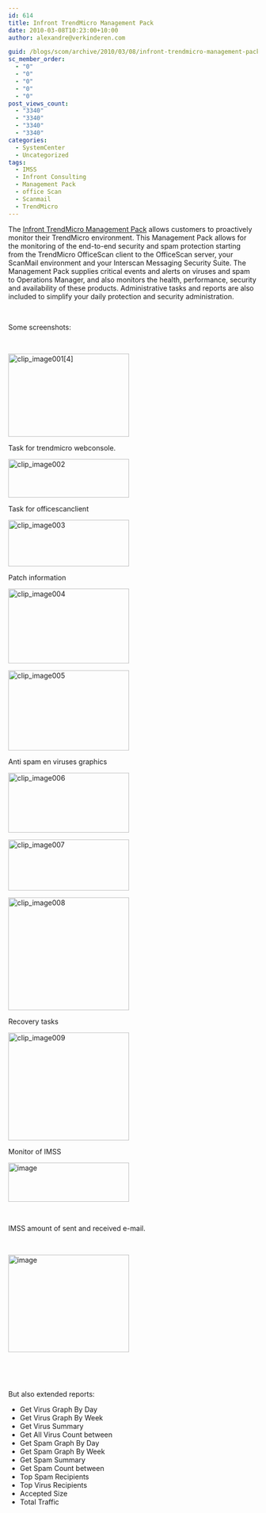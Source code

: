 ```yaml
---
id: 614
title: Infront TrendMicro Management Pack
date: 2010-03-08T10:23:00+10:00
author: alexandre@verkinderen.com

guid: /blogs/scom/archive/2010/03/08/infront-trendmicro-management-pack.aspx
sc_member_order:
  - "0"
  - "0"
  - "0"
  - "0"
  - "0"
post_views_count:
  - "3340"
  - "3340"
  - "3340"
  - "3340"
categories:
  - SystemCenter
  - Uncategorized
tags:
  - IMSS
  - Infront Consulting
  - Management Pack
  - office Scan
  - Scanmail
  - TrendMicro
---
```

The [Infront TrendMicro Management Pack](http://infrontconsulting.com/software.php) allows customers to proactively monitor their TrendMicro environment. This Management Pack allows for the monitoring of the end-to-end security and spam protection starting from the TrendMicro OfficeScan client to the OfficeScan server, your ScanMail environment and your Interscan Messaging Security Suite. The Management Pack supplies critical events and alerts on viruses and spam to Operations Manager, and also monitors the health, performance, security and availability of these products. Administrative tasks and reports are also included to simplify your daily protection and security administration.

_[](http://scug.be/scom/files/2012/06/clip_image0016_0B14939D.jpg)_

&nbsp;

Some screenshots:

&nbsp;

[<img height="168" width="244" src="http://scug.be/scom/files/2012/06/clip_image0014_thumb_2D892258.jpg" alt="clip_image001[4]" border="0" style="border-bottom: 0px;border-left: 0px;border-top: 0px;border-right: 0px" />](http://scug.be/scom/files/2012/06/clip_image0014_4A72472D.jpg)

Task for trendmicro webconsole.

[<img height="78" width="244" src="http://scug.be/scom/files/2012/06/clip_image002_thumb_2BD85684.png" alt="clip_image002" border="0" style="border-bottom: 0px;border-left: 0px;border-top: 0px;border-right: 0px" />](http://scug.be/scom/files/2012/06/clip_image002_7B254ED8.png)

Task for officescanclient

[<img height="94" width="244" src="http://scug.be/scom/files/2012/06/clip_image003_thumb_1E259A7C.png" alt="clip_image003" border="0" style="border-bottom: 0px;border-left: 0px;border-top: 0px;border-right: 0px" />](http://scug.be/scom/files/2012/06/clip_image003_7255468C.png)

Patch information

[<img height="151" width="244" src="http://scug.be/scom/files/2012/06/clip_image004_thumb_54B345C0.png" alt="clip_image004" border="0" style="border-bottom: 0px;border-left: 0px;border-top: 0px;border-right: 0px" />](http://scug.be/scom/files/2012/06/clip_image004_169A2B0F.png)

[<img height="162" width="244" src="http://scug.be/scom/files/2012/06/clip_image005_thumb_26E57CFB.png" alt="clip_image005" border="0" style="border-bottom: 0px;border-left: 0px;border-top: 0px;border-right: 0px" />](http://scug.be/scom/files/2012/06/clip_image005_063EB356.png)

Anti spam en viruses graphics

[<img height="121" width="244" src="http://scug.be/scom/files/2012/06/clip_image006_thumb_02FCA5A1.png" alt="clip_image006" border="0" style="border-bottom: 0px;border-left: 0px;border-top: 0px;border-right: 0px" />](http://scug.be/scom/files/2012/06/clip_image006_77B39163.png)

[<img height="103" width="244" src="http://scug.be/scom/files/2012/06/clip_image007_thumb_4C3F4A9C.png" alt="clip_image007" border="0" style="border-bottom: 0px;border-left: 0px;border-top: 0px;border-right: 0px" />](http://scug.be/scom/files/2012/06/clip_image007_73E5C6C6.png)

[<img height="228" width="244" src="http://scug.be/scom/files/2012/06/clip_image008_thumb_4949E5E9.png" alt="clip_image008" border="0" style="border-bottom: 0px;border-left: 0px;border-top: 0px;border-right: 0px" />](http://scug.be/scom/files/2012/06/clip_image008_20224DAB.png)

Recovery tasks

[<img height="218" width="244" src="http://scug.be/scom/files/2012/06/clip_image009_thumb_5492FA26.png" alt="clip_image009" border="0" style="border-bottom: 0px;border-left: 0px;border-top: 0px;border-right: 0px" />](http://scug.be/scom/files/2012/06/clip_image009_083B6685.png)

Monitor of IMSS

[<img height="79" width="244" src="https://mscloudstorage.blob.core.windows.net/mscloudstorage//2012/06/image_thumb_4C9B57C4.png" alt="image" border="0" style="border-bottom: 0px;border-left: 0px;border-top: 0px;border-right: 0px" />](http://scug.be/scom/files/2012/06/image_340BBA74.png)

&nbsp;

IMSS amount of sent and received e-mail.

&nbsp;

[<img height="197" width="244" src="https://mscloudstorage.blob.core.windows.net/mscloudstorage//2012/06/image_thumb_3CAC1300.png" alt="image" border="0" style="border-bottom: 0px;border-left: 0px;border-top: 0px;border-right: 0px" />](http://scug.be/scom/files/2012/06/image_5A016ACA.png)

&nbsp;

&nbsp;

But also extended reports:

  * Get Virus Graph By Day
  * Get Virus Graph By Week
  * Get Virus Summary
  * Get All Virus Count between
  * Get Spam Graph By Day
  * Get Spam Graph By Week
  * Get Spam Summary
  * Get Spam Count between
  * Top Spam Recipients
  * Top Virus Recipients
  * Accepted Size
  * Total Traffic
